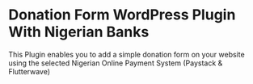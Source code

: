 # Donation Form WordPress Plugin With Nigerian Banks
This Plugin enables you to add a simple donation form on your website using the selected Nigerian Online Payment System (Paystack & Flutterwave)
